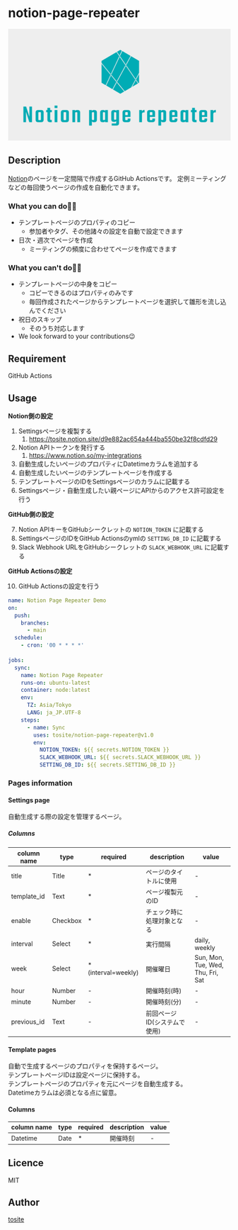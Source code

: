 # notion-page-repeater

<div style="text-align: center;">

![logo](./logo.png)

</div>

## Description
[Notion](https://www.notion.so/)のページを一定間隔で作成するGitHub Actionsです。
定例ミーティングなどの毎回使うページの作成を自動化できます。

### What you can do🙆‍♂️

- テンプレートページのプロパティのコピー
    - 参加者やタグ、その他諸々の設定を自動で設定できます
- 日次・週次でページを作成
    - ミーティングの頻度に合わせてページを作成できます

### What you can't do🙅‍♂️

- テンプレートページの中身をコピー
    - コピーできるのはプロパティのみです
    - 毎回作成されたページからテンプレートページを選択して雛形を流し込んでください
- 祝日のスキップ
    - そのうち対応します
- We look forward to your contributions😉

## Requirement

GitHub Actions

## Usage

**Notion側の設定**

1. Settingsページを複製する
    1. https://tosite.notion.site/d9e882ac654a444ba550be32f8cdfd29
2. Notion APIトークンを発行する
    1. https://www.notion.so/my-integrations
3. 自動生成したいページのプロパティにDatetimeカラムを追加する
4. 自動生成したいページのテンプレートページを作成する
5. テンプレートページのIDをSettingsページのカラムに記載する
6. Settingsページ・自動生成したい親ページにAPIからのアクセス許可設定を行う

**GitHub側の設定**

7. Notion APIキーをGitHubシークレットの `NOTION_TOKEN` に記載する
8. SettingsページのIDをGitHub Actionsのymlの `SETTING_DB_ID` に記載する
9. Slack Webhook URLをGitHubシークレットの `SLACK_WEBHOOK_URL` に記載する

**GitHub Actionsの設定**

10. GitHub Actionsの設定を行う

```yml  
name: Notion Page Repeater Demo
on:
  push:
    branches:
      - main
  schedule:
    - cron: '00 * * * *'

jobs:
  sync:
    name: Notion Page Repeater
    runs-on: ubuntu-latest
    container: node:latest
    env:
      TZ: Asia/Tokyo
      LANG: ja_JP.UTF-8
    steps:
      - name: Sync
        uses: tosite/notion-page-repeater@v1.0
        env:
          NOTION_TOKEN: ${{ secrets.NOTION_TOKEN }}
          SLACK_WEBHOOK_URL: ${{ secrets.SLACK_WEBHOOK_URL }}
          SETTING_DB_ID: ${{ secrets.SETTING_DB_ID }}
```

### Pages information

#### Settings page

自動生成する際の設定を管理するページ。

##### Columns

|column name|type|required|description|value|
| --- | --- | --- | --- | --- |
| title | Title | * | ページのタイトルに使用 | - |
| template_id | Text | * | ページ複製元のID | - |
| enable | Checkbox | * | チェック時に処理対象となる | - |
| interval | Select | * | 実行間隔 | daily, weekly |
| week | Select | * (interval=weekly) | 開催曜日 | Sun, Mon, Tue, Wed, Thu, Fri, Sat |
| hour | Number | - | 開催時刻(時) | - |
| minute | Number | - | 開催時刻(分) | - |
| previous_id | Text | - | 前回ページID(システムで使用) | - |

#### Template pages

自動で生成するページのプロパティを保持するページ。  
テンプレートページIDは設定ページに保持する。  
テンプレートページのプロパティを元にページを自動生成する。  
Datetimeカラムは必須となる点に留意。

#### Columns

|column name|type|required|description|value|
| --- | --- | --- | --- | --- |
| Datetime | Date | * | 開催時刻 | - |

## Licence

MIT

## Author

[tosite](https://github.com/tosite)
